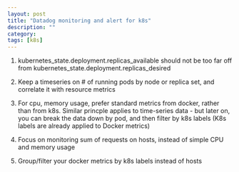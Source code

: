 ```yaml
---
layout: post
title: "Datadog monitoring and alert for k8s" 
description: ""
category: 
tags: [k8s]
---
```


1. kubernetes_state.deployment.replicas_available should not be too far off from kubernetes_state.deployment.replicas_desired

2. Keep a timeseries on # of running pods by node or replica set, and correlate it with resource metrics

3. For cpu, memory usage, prefer standard metrics from docker, rather than from k8s. Similar princple applies to time-series data - but later on, you can break the data down by pod, and then filter by k8s labels (K8s labels are already applied to Docker metrics)

4. Focus on monitoring sum of requests on hosts, instead of simple CPU and memory usage

5. Group/filter your docker metrics by k8s labels instead of hosts 
